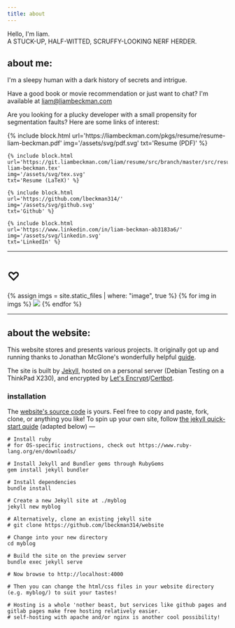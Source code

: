 ```yaml
---
title: about
---
```


<div class="center">
    <span id="hello" class="big rainbow">Hello, I'm liam.</span>
    <object id="smile" type="image/svg+xml" data="/assets/svg/icon-smile.svg"></object>
</div>

<div id="stuck-up">A STUCK-UP, HALF-WITTED, SCRUFFY-LOOKING NERF HERDER.</div>

## about me:
I'm a sleepy human with a dark history of secrets and intrigue.

Have a good book or movie recommendation or just want to chat? I'm available at <a href="mailto:liam@liambeckman.com">liam@liambeckman.com</a>

Are you looking for a plucky developer with a small propensity for segmentation faults? Here are some links of interest:

<div class="inline-block profiles">
    {% include block.html
    url='https://liambeckman.com/pkgs/resume/resume-liam-beckman.pdf'
    img='/assets/svg/pdf.svg'
    txt='Resume (PDF)' %}

    {% include block.html
    url='https://git.liambeckman.com/liam/resume/src/branch/master/src/resume-liam-beckman.tex'
    img='/assets/svg/tex.svg'
    txt='Resume (LaTeX)' %}

    {% include block.html
    url='https://github.com/lbeckman314/'
    img='/assets/svg/github.svg'
    txt='Github' %}

    {% include block.html
    url='https://www.linkedin.com/in/liam-beckman-ab3183a6/'
    img='/assets/svg/linkedin.svg'
    txt='LinkedIn' %}
</div>

---

# ♡

<div class="grid" id="grid">
<!-- http://jekyllrb.com/docs/static-files/ -->
{% assign imgs = site.static_files | where: "image", true %}
{% for img in imgs %}
<img class="grid-item" src="{{ img.path }}"/>
{% endfor %}
</div>

---

## about the website:

This website stores and presents various projects. It originally got up and running thanks to Jonathan McGlone's wonderfully helpful [guide](http://jmcglone.com/guides/github-pages/).

The site is built by [Jekyll](https://jekyllrb.com/), hosted on a personal server (Debian Testing on a ThinkPad X230), and encrypted by [Let's Encrypt](https://letsencrypt.org/)/[Certbot](https://certbot.eff.org/).

### installation

The [website's source code](https://github.com/lbeckman314/website) is yours. Feel free to copy and paste, fork, clone, or anything you like! To spin up your own site, follow [the jekyll quick-start quide](https://jekyllrb.com/docs/quickstart/) (adapted below) —

```shell
# Install ruby
# for OS-specific instructions, check out https://www.ruby-lang.org/en/downloads/

# Install Jekyll and Bundler gems through RubyGems
gem install jekyll bundler

# Install dependencies
bundle install

# Create a new Jekyll site at ./myblog
jekyll new myblog

# Alternatively, clone an existing jekyll site
# git clone https://github.com/lbeckman314/website

# Change into your new directory
cd myblog

# Build the site on the preview server
bundle exec jekyll serve

# Now browse to http://localhost:4000

# Then you can change the html/css files in your website directory (e.g. myblog/) to suit your tastes!

# Hosting is a whole 'nother beast, but services like github pages and gitlab pages make free hosting relatively easier.
# self-hosting with apache and/or nginx is another cool possibility!
```
